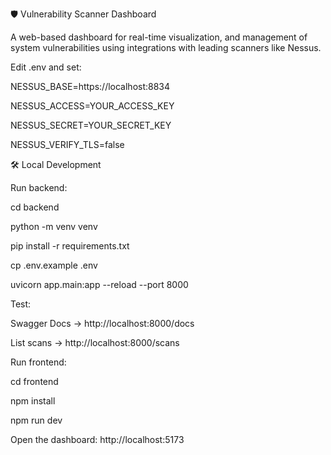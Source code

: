 🛡️ Vulnerability Scanner Dashboard

A web-based dashboard for real-time visualization, and management of system vulnerabilities using integrations with leading scanners like Nessus.


Edit .env and set:

NESSUS_BASE=https://localhost:8834

NESSUS_ACCESS=YOUR_ACCESS_KEY

NESSUS_SECRET=YOUR_SECRET_KEY

NESSUS_VERIFY_TLS=false

🛠️ Local Development

Run backend:

cd backend

python -m venv venv

pip install -r requirements.txt

cp .env.example .env

uvicorn app.main:app --reload --port 8000

Test:

Swagger Docs → http://localhost:8000/docs

List scans → http://localhost:8000/scans

Run frontend:

cd frontend

npm install

npm run dev

Open the dashboard: http://localhost:5173
